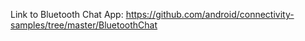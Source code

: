 Link to Bluetooth Chat App:
https://github.com/android/connectivity-samples/tree/master/BluetoothChat
